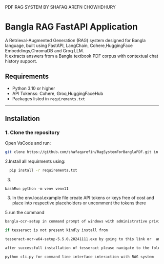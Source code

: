 PDF RAG SYSTEM BY SHAFAQ AREFN CHOWHDHURY

# Bangla RAG FastAPI Application

A Retrieval-Augmented Generation (RAG) system designed for Bangla language, built using FastAPI, LangChain, Cohere,HuggingFace Embeddings,ChromaDB and Groq LLM.  
It extracts answers from a Bangla textbook PDF corpus with contextual chat history support.


## Requirements

- Python 3.10 or higher
- API Tokenss: Cohere, Groq,HuggingFaceHub
- Packages listed in `requirements.txt`


---

## Installation

### 1. Clone the repository

Open VsCode and run:

```bash
git clone https://github.com/shafaqarefin/RagSystemForBanglaPDF.git in the terminal
```

2.Install all requirments using:
```bash
  pip install -r requirements.txt
```

3.
```bashRun python -m venv venv11```

3. In the env.local.example file create API tokens or keys free of cost and place into respective placeholders or uncomment the tokens there

5.run the command
 ```bash
 bangla-ocr-setup in command prompt of windows with administrative privillege

 if tesseract is not present kindly install from

 tesseract-ocr-w64-setup-5.5.0.20241111.exe by going to this link or  and follow the steps for installation

 after successfull installation of tesseract please navigate to the folder if not already opened in vscode terminal and run

python cli.py for command line interface interaction with RAG system





